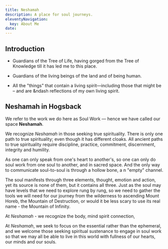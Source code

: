 ```yaml
---
title: Neshamah
description: A place for soul journeys.
eleventyNavigation:
  key: About Me
date:
---
```


## Introduction

- Guardians of the Tree of Life, having gorged from the Tree of Knowledge till it has led me to this place.

- Guardians of the living beings of the land and of being human.

- All the "things" that contain a living spirit&mdash;including those that might be &ndash; and are &ndash reflections of my own living spirit.

## Neshamah in Hogsback

We refer to the work we do here as Soul Work &mdash; hence we have called our space **Neshamah**.

We recognize _Neshamah_ in those seeking true spirituality. There is only one path to true spirituality; even though it has different cloaks. All ancient paths to true spirituality require discipline, practice, commitment, discernment, integrity and humility.

As one can only speak from one's heart to another's, so one can only do soul work from one soul to another, and in sacred space. And the only way to communicate soul-to-soul is through a hollow bone, a n "empty" channel.

The soul manifests through three elements, thought, emotion and action, yet its source is none of them, but it contains all three. Just as the soul may have levels that we need to explore rung by rung, so we need to gather the tools we will need for our journey from the wilderness to ascending Mount Horeb, the Mountain of Destruction, or would it be less scary to use its real name - the Mountain of Infinity.

At _Neshamah_ - we recognize the body, mind spirit connection,

At _Neshamah_, we seek to focus on the essential rather than the ephemeral, and we welcome those seeking spiritual sustenance to engage in soul work so that we may all be able to live in this world with fullness of our hearts, our minds and our souls.
